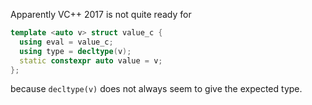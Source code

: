 Apparently VC++ 2017 is not quite ready for

```c++
template <auto v> struct value_c {
  using eval = value_c;
  using type = decltype(v);
  static constexpr auto value = v;
};
```

because `decltype(v)` does not always seem to give the expected type.
